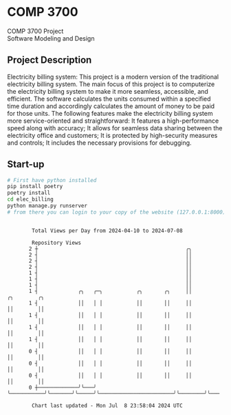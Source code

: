 # COMP 3700
COMP 3700 Project  
Software Modeling and Design
## Project Description
Electricity billing system: This project is a modern version of the traditional electricity billing system. The main focus of this project is to computerize the electricity billing system to make it more seamless, accessible, and efficient. The software calculates the units consumed within a specified time duration and accordingly calculates the amount of money to be paid for those units. The following features make the electricity billing system more service-oriented and straightforward: It features a high-performance speed along with accuracy; It allows for seamless data sharing between the electricity office and customers; It is protected by high-security measures and controls; It includes the necessary provisions for debugging.

## Start-up
```bash
# First have python installed
pip install poetry
poetry install
cd elec_billing
python manage.py runserver
# from there you can login to your copy of the website (127.0.0.1:8000), default creds are admin/admin
```

```

        Total Views per Day from 2024-04-10 to 2024-07-08

        Repository Views
       2 ┼                                                ╭╮
       2 ┤                                                ││
       2 ┤                                                ││
       2 ┤                                                ││
       1 ┤                                                ││
       1 ┤                                                ││
       1 ┤                                                ││
       1 ┤             ╭╮   ╭─╮           ╭╮       ╭╮     ││                        ╭╮        ╭╮
       1 ┤             ││   │ │           ││       ││     ││                        ││        ││
       1 ┤             ││   │ │           ││       ││     ││                        ││        ││
       1 ┤             ││   │ │           ││       ││     ││                        ││        ││
       1 ┤             ││   │ │           ││       ││     ││                        ││        ││
       0 ┤             ││   │ │           ││       ││     ││                        ││        ││
       0 ┤             ││   │ │           ││       ││     ││                        ││        ││
       0 ┤             ││   │ │           ││       ││     ││                        ││        ││
       0 ┼─────────────╯╰───╯ ╰───────────╯╰───────╯╰─────╯╰────────────────────────╯╰────────╯╰───

        Chart last updated - Mon Jul  8 23:58:04 2024 UTC
        
```
